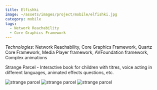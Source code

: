 ```yaml
---
title: Elfishki
image: ~/assets/images/project/mobile/elfishki.jpg
category: mobile
tags:
  - Network Reachability
  - Core Graphics Framework
---
```


*Technologies:* Network Reachability, Core Graphics Framework, Quartz Core Framework, Media Player framework, AVFoundation framework, Complex animations

Strange Parcel - Interactive book for children with titres, voice acting in different languages, animated effects questions, etc.

![strange parcel](~/assets/images/project/mobile/strange-1.png)
![strange parcel](~/assets/images/project/mobile/strange-2.png)
![strange parcel](~/assets/images/project/mobile/strange-3.png)
